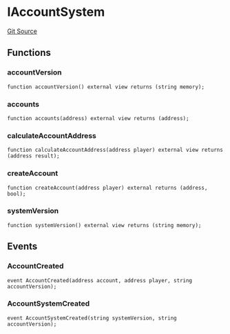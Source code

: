 # IAccountSystem
[Git Source](https://github.com/PermissionlessGames/degen-casino/blob/0b1acdafdf1039b0e8a22186342f9884ce98fdc9/src/interfaces/IAccountSystem.sol)


## Functions
### accountVersion


```solidity
function accountVersion() external view returns (string memory);
```

### accounts


```solidity
function accounts(address) external view returns (address);
```

### calculateAccountAddress


```solidity
function calculateAccountAddress(address player) external view returns (address result);
```

### createAccount


```solidity
function createAccount(address player) external returns (address, bool);
```

### systemVersion


```solidity
function systemVersion() external view returns (string memory);
```

## Events
### AccountCreated

```solidity
event AccountCreated(address account, address player, string accountVersion);
```

### AccountSystemCreated

```solidity
event AccountSystemCreated(string systemVersion, string accountVersion);
```

